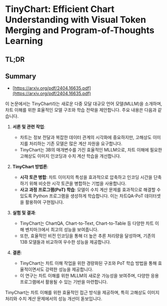 # TinyChart: Efficient Chart Understanding with Visual Token Merging and Program-of-Thoughts Learning
## TL;DR
## Summary
- [https://arxiv.org/pdf/2404.16635.pdf](https://arxiv.org/pdf/2404.16635.pdf)

이 논문에서는 TinyChart라는 새로운 다중 모달 대규모 언어 모델(MLLM)을 소개하며, 차트 이해를 위한 효율적인 모델 구조와 학습 전략을 제안합니다. 주요 내용은 다음과 같습니다.

1. **서론 및 관련 작업**:
   - 차트는 정보 전달과 복잡한 데이터 관계의 시각화에 중요하지만, 고해상도 이미지를 처리하는 기존 모델은 많은 계산 자원을 요구합니다.
   - TinyChart는 3B의 매개변수를 가진 효율적인 MLLM으로, 차트 이해에 필요한 고해상도 이미지 인코딩과 수치 계산 학습을 개선합니다.

2. **TinyChart 방법론**:
   - **시각 토큰 병합**: 차트 이미지의 특성을 효과적으로 압축하고 인코딩 시간을 단축하기 위해 비슷한 시각 토큰을 병합하는 기법을 사용합니다.
   - **사고 과정 프로그램(PoT) 학습**: 모델이 수치 계산 문제를 효과적으로 해결할 수 있도록 Python 프로그램을 생성하게 학습합니다. 이는 차트QA-PoT 데이터셋을 활용하여 구현됩니다.

3. **실험 및 결과**:
   - TinyChart는 ChartQA, Chart-to-Text, Chart-to-Table 등 다양한 차트 이해 벤치마크에서 최고의 성능을 보여줍니다.
   - 또한, 효율적인 비전 인코딩을 통해 더 높은 추론 처리량을 달성하며, 기존의 13B 모델들과 비교하여 우수한 성능을 제공합니다.

4. **결론**:
   - TinyChart는 차트 이해 작업을 위한 경량화된 구조와 PoT 학습 방법을 통해 효율적이면서도 강력한 성능을 제공합니다.
   - 이 연구는 차트 이해를 위한 MLLM의 새로운 가능성을 보여주며, 다양한 응용 프로그램에서 활용될 수 있는 기반을 마련합니다.

TinyChart는 차트 이해를 위한 효율적인 접근 방식을 제공하며, 특히 고해상도 이미지 처리와 수치 계산 문제에서의 성능 개선이 돋보입니다.